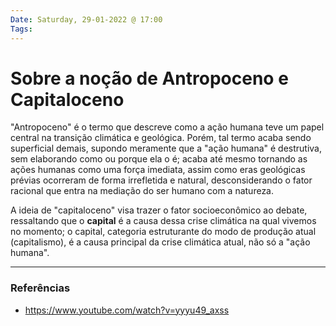 ```yaml
---
Date: Saturday, 29-01-2022 @ 17:00
Tags:
---
```

# Sobre a noção de Antropoceno e Capitaloceno
"Antropoceno" é o termo que descreve como a ação humana teve um papel central na transição climática e geológica. Porém, tal termo acaba sendo superficial demais, supondo meramente que a "ação humana" é destrutiva, sem elaborando como ou porque ela o é; acaba até mesmo tornando as ações humanas como uma força imediata, assim como eras geológicas prévias ocorreram de forma irrefletida e natural, desconsiderando o fator racional que entra na mediação do ser humano com a natureza.

A ideia de "capitaloceno" visa trazer o fator socioeconômico ao debate, ressaltando que o **capital** é a causa dessa crise climática na qual vivemos no momento; o capital, categoria estruturante do modo de produção atual (capitalismo), é a causa principal da crise climática atual, não só a "ação humana". 

---
### Referências
- https://www.youtube.com/watch?v=yyyu49_axss